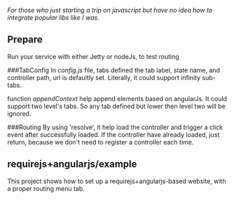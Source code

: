 *For those who just starting a trip on javascript but have no idea how to integrate popular libs like I was.*

## Prepare
Run your service with either Jetty or nodeJs, to test routing

###TabConfig
In _config.js_ file, tabs defined the tab label, state name, and controller path, url is defaultly set.
Literally, it could support infinity sub-tabs.

function _appendContext_ help append elements based on angularJs. 
It could support two level's tabs. So any tab defined but lower then level two will be ignored.

###Routing
By using 'resolve', it help load the controller and trigger a click event after successfully loaded.
If the controller have already loaded, just return, because we don't need to register a controller each time.


## requirejs+angularjs/example
This project shows how to set up a requirejs+angularjs-based website, with a proper routing menu tab.

